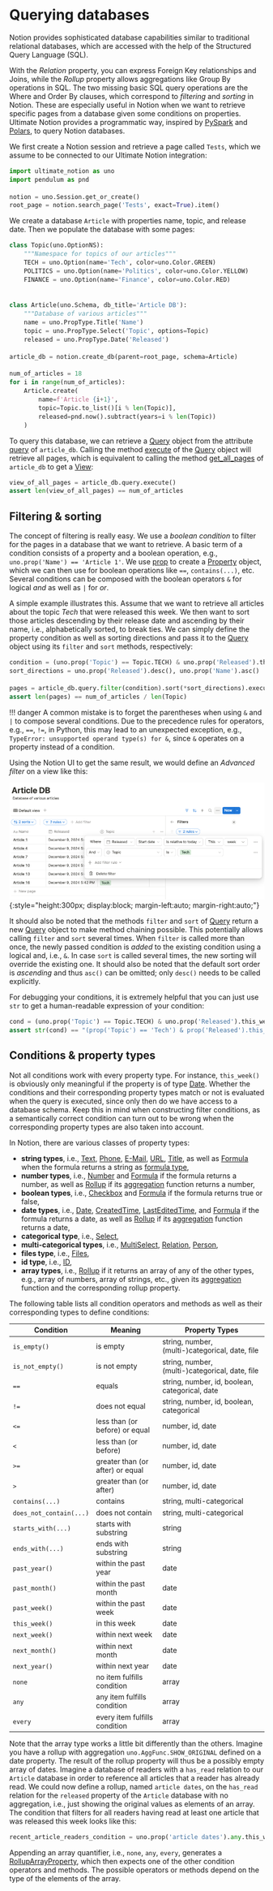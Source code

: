 # Querying databases

Notion provides sophisticated database capabilities similar to traditional relational
databases, which are accessed with the help of the Structured Query Language (SQL).

With the *Relation* property, you can express Foreign Key relationships and Joins, while the
*Rollup* property allows aggregations like Group By operations in SQL. The two missing basic
SQL query operations are the Where and Order By clauses, which correspond to *filtering* and
*sorting* in Notion. These are especially useful in Notion when we want to retrieve
specific pages from a database given some conditions on properties. Ultimate Notion provides
a programmatic way, inspired by [PySpark] and [Polars], to query Notion databases.

We first create a Notion session and retrieve a page called `Tests`, which we assume
to be connected to our Ultimate Notion integration:

```python
import ultimate_notion as uno
import pendulum as pnd

notion = uno.Session.get_or_create()
root_page = notion.search_page('Tests', exact=True).item()
```

We create a database `Article` with properties name, topic, and release date.
Then we populate the database with some pages:

```python
class Topic(uno.OptionNS):
    """Namespace for topics of our articles"""
    TECH = uno.Option(name='Tech', color=uno.Color.GREEN)
    POLITICS = uno.Option(name='Politics', color=uno.Color.YELLOW)
    FINANCE = uno.Option(name='Finance', color=uno.Color.RED)


class Article(uno.Schema, db_title='Article DB'):
    """Database of various articles"""
    name = uno.PropType.Title('Name')
    topic = uno.PropType.Select('Topic', options=Topic)
    released = uno.PropType.Date('Released')

article_db = notion.create_db(parent=root_page, schema=Article)

num_of_articles = 18
for i in range(num_of_articles):
    Article.create(
        name=f'Article {i+1}',
        topic=Topic.to_list()[i % len(Topic)],
        released=pnd.now().subtract(years=i % len(Topic))
    )
```

To query this database, we can retrieve a [Query][query object] object from the attribute
[query][query property] of `article_db`. Calling the method [execute] of the [Query][query object] object
will retrieve all pages, which is equivalent to calling the method [get_all_pages] of `article_db`
to get a [View]:

```python
view_of_all_pages = article_db.query.execute()
assert len(view_of_all_pages) == num_of_articles
```

## Filtering & sorting

The concept of filtering is really easy. We use a *boolean condition* to filter for the
pages in a database that we want to retrieve. A basic term of a condition consists of
a property and a boolean operation, e.g., `uno.prop('Name') == 'Article 1'`. We use
[prop] to create a [Property] object, which we can then use for boolean operations like
`==`, `contains(...)`, etc. Several conditions can be composed with the boolean operators
`&` for logical *and* as well as `|` for *or*.

A simple example illustrates this. Assume that we want to retrieve all articles about the
topic *Tech* that were released this week. We then want to sort those articles descending
by their release date and ascending by their name, i.e., alphabetically sorted,
to break ties. We can simply define the property condition as well as sorting directions
and pass it to the [Query][query object] object using its `filter` and `sort` methods,
respectively:

```python
condition = (uno.prop('Topic') == Topic.TECH) & uno.prop('Released').this_week()
sort_directions = uno.prop('Released').desc(), uno.prop('Name').asc()

pages = article_db.query.filter(condition).sort(*sort_directions).execute()
assert len(pages) == num_of_articles / len(Topic)
```

!!! danger
    A common mistake is to forget the parentheses when using `&` and `|` to compose
    several conditions. Due to the precedence rules for operators, e.g., `==`, `!=`,
    in Python, this may lead to an unexpected exception, e.g., `TypeError: unsupported operand type(s) for &`,
    since `&` operates on a property instead of a condition.

Using the Notion UI to get the same result, we would define an *Advanced filter* on a view like this:

![View filter](../assets/images/notion-view-filter.png){:style="height:300px; display:block; margin-left:auto; margin-right:auto;"}

It should also be noted that the methods `filter` and `sort` of [Query][query object] return a
new [Query][query object] object to make method chaining possible. This potentially allows
calling `filter` and `sort` several times. When `filter` is called more than once, the newly passed
condition is *added* to the existing condition using a logical and, i.e., `&`. In case
`sort` is called several times, the new sorting will override the existing one.
It should also be noted that the default sort order is *ascending* and thus `asc()` can be omitted;
only `desc()` needs to be called explicitly.

For debugging your conditions, it is extremely helpful that you can just use `str` to
get a human-readable expression of your condition:

```python
cond = (uno.prop('Topic') == Topic.TECH) & uno.prop('Released').this_week()
assert str(cond) == "(prop('Topic') == 'Tech') & prop('Released').this_week()"
```

## Conditions & property types

Not all conditions work with every property type. For instance, `this_week()` is obviously only
meaningful if the property is of type [Date]. Whether the conditions and their corresponding
property types match or not is evaluated when the query is executed, since only then do we have
access to a database schema. Keep this in mind when constructing
filter conditions, as a semantically correct condition can turn out to be wrong when
the corresponding property types are also taken into account.

In Notion, there are various classes of property types:

* **string types**, i.e., [Text], [Phone], [E-Mail], [URL], [Title], as well as
  [Formula] when the formula returns a string as [formula type],
* **number types**, i.e., [Number] and [Formula] if the formula returns a number, as well as
  [Rollup] if its [aggregation] function returns a number,
* **boolean types**, i.e., [Checkbox] and [Formula] if the formula returns true or false,
* **date types**, i.e., [Date], [CreatedTime], [LastEditedTime], and [Formula] if the formula returns
  a date, as well as [Rollup] if its [aggregation] function returns a date,
* **categorical type**, i.e., [Select],
* **multi-categorical types**, i.e., [MultiSelect], [Relation], [Person],
* **files type**, i.e., [Files],
* **id type**, i.e., [ID],
* **array types**, i.e., [Rollup] if it returns an array of any of the other types,
  e.g., array of numbers, array of strings, etc., given its [aggregation] function and the corresponding
  rollup property.

The following table lists all condition operators and methods as well as their corresponding types to define conditions:

| Condition              | Meaning                          | Property Types                                  |
|------------------------|----------------------------------|-------------------------------------------------|
| `is_empty()`           | is empty                         | string, number, (multi-)categorical, date, file |
| `is_not_empty()`       | is not empty                     | string, number, (multi-)categorical, date, file |
| `==`                   | equals                           | string, number, id, boolean, categorical, date  |
| `!=`                   | does not equal                   | string, number, id, boolean, categorical        |
| `<=`                   | less than (or before) or equal   | number, id, date                                |
| `<`                    | less than (or before)            | number, id, date                                |
| `>=`                   | greater than (or after) or equal | number, id, date                                |
| `>`                    | greater than (or after)          | number, id, date                                |
| `contains(...)`        | contains                         | string, multi-categorical                       |
| `does_not_contain(...)`| does not contain                 | string, multi-categorical                       |
| `starts_with(...)`     | starts with substring            | string                                          |
| `ends_with(...)`       | ends with substring              | string                                          |
| `past_year()`          | within the past year             | date                                            |
| `past_month()`         | within the past month            | date                                            |
| `past_week()`          | within the past week             | date                                            |
| `this_week()`          | in this week                     | date                                            |
| `next_week()`          | within next week                 | date                                            |
| `next_month()`         | within next month                | date                                            |
| `next_year()`          | within next year                 | date                                            |
| `none`                 | no item fulfills condition       | array                                           |
| `any`                  | any item fulfills condition      | array                                           |
| `every`                | every item fulfills condition    | array                                           |

Note that the array type works a little bit differently than the others. Imagine you have a rollup with aggregation
`uno.AggFunc.SHOW_ORIGINAL` defined on a date property. The result of the rollup property will thus be a possibly empty
array of dates. Imagine a database of readers with a `has_read` relation to our `Article` database in order to reference
all articles that a reader has already read. We could now define a rollup, named `article dates`, on the `has_read`
relation for the `released` property of the `Article` database with no aggregation, i.e., just showing the original
values as elements of an array. The condition that filters for all readers having read at least one article that was released
this week looks like this:

```python
recent_article_readers_condition = uno.prop('article dates').any.this_week()
```

Appending an array quantifier, i.e., `none`, `any`, `every`, generates a [RollupArrayProperty], which then expects
one of the other condition operators and methods. The possible operators or methods depend on the type of the
elements of the array.

[PySpark]: https://spark.apache.org/docs/latest/api/python/index.html
[Polars]: https://pola.rs/
[get_all_pages]: ../../reference/ultimate_notion/database/#ultimate_notion.database.Database.get_all_pages
[query object]: ../../reference/ultimate_notion/query/#ultimate_notion.query.Query
[execute]: ../../reference/ultimate_notion/database/#ultimate_notion.query.Query.execute
[query property]: ../../reference/ultimate_notion/database/#ultimate_notion.database.Database.query
[View]: ../../reference/ultimate_notion/view/#ultimate_notion.view.View
[prop]: ../../reference/ultimate_notion/query/#ultimate_notion.query.prop
[Property]: ../../reference/ultimate_notion/query/#ultimate_notion.query.Property
[Date]: ../../reference/ultimate_notion/schema/#ultimate_notion.schema.Date
[Text]: ../../reference/ultimate_notion/schema/#ultimate_notion.schema.Text
[Title]: ../../reference/ultimate_notion/schema/#ultimate_notion.schema.Title
[Phone]: ../../reference/ultimate_notion/schema/#ultimate_notion.schema.Phone
[Checkbox]: ../../reference/ultimate_notion/schema/#ultimate_notion.schema.Checkbox
[E-Mail]: ../../reference/ultimate_notion/schema/#ultimate_notion.schema.Email
[URL]: ../../reference/ultimate_notion/schema/#ultimate_notion.schema.URL
[Formula]: ../../reference/ultimate_notion/schema/#ultimate_notion.schema.Formula
[Number]: ../../reference/ultimate_notion/schema/#ultimate_notion.schema.Number
[Rollup]: ../../reference/ultimate_notion/schema/#ultimate_notion.schema.Rollup
[Files]: ../../reference/ultimate_notion/schema/#ultimate_notion.schema.Files
[ID]: ../../reference/ultimate_notion/schema/#ultimate_notion.schema.ID
[Relation]: ../../reference/ultimate_notion/schema/#ultimate_notion.schema.Relation
[Person]: ../../reference/ultimate_notion/schema/#ultimate_notion.schema.Person
[Select]: ../../reference/ultimate_notion/schema/#ultimate_notion.schema.Select
[MultiSelect]: ../../reference/ultimate_notion/schema/#ultimate_notion.schema.MultiSelect
[formula type]: ../../reference/ultimate_notion/obj_api/enums/#ultimate_notion.obj_api.enums.FormulaType
[aggregation]: ../../reference/ultimate_notion/obj_api/enums/#ultimate_notion.obj_api.enums.AggFunc
[LastEditedTime]: ../../reference/ultimate_notion/schema/#ultimate_notion.schema.LastEditedTime
[CreatedTime]: ../../reference/ultimate_notion/schema/#ultimate_notion.schema.CreatedTime
[RollupArrayProperty]: ../../reference/ultimate_notion/query/#ultimate_notion.query.RollupArrayProperty
